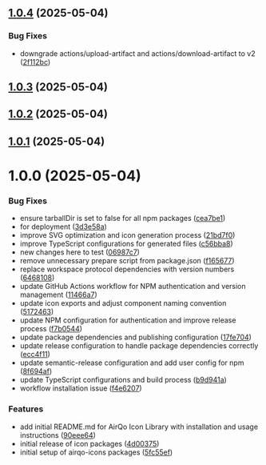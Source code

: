 ## [1.0.4](https://github.com/OchiengPaul442/airqo-icon-library-min/compare/v1.0.3...v1.0.4) (2025-05-04)


### Bug Fixes

* downgrade actions/upload-artifact and actions/download-artifact to v2 ([2f112bc](https://github.com/OchiengPaul442/airqo-icon-library-min/commit/2f112bcc32ae40245b59a521999c266b5b7f927d))

## [1.0.3](https://github.com/OchiengPaul442/airqo-icon-library-min/compare/v1.0.2...v1.0.3) (2025-05-04)

## [1.0.2](https://github.com/OchiengPaul442/airqo-icon-library-min/compare/v1.0.1...v1.0.2) (2025-05-04)

## [1.0.1](https://github.com/OchiengPaul442/airqo-icon-library-min/compare/v1.0.0...v1.0.1) (2025-05-04)

# 1.0.0 (2025-05-04)


### Bug Fixes

* ensure tarballDir is set to false for all npm packages ([cea7be1](https://github.com/OchiengPaul442/airqo-icon-library-min/commit/cea7be10602febd9c9ed53533785d78c66710cc4))
* for deployment ([3d3e58a](https://github.com/OchiengPaul442/airqo-icon-library-min/commit/3d3e58ab614a48013c22dc41a00152919fbada9a))
* improve SVG optimization and icon generation process ([21bd7f0](https://github.com/OchiengPaul442/airqo-icon-library-min/commit/21bd7f0986bf21328ea04ab32a69a0b1bdd40ef3))
* improve TypeScript configurations for generated files ([c56bba8](https://github.com/OchiengPaul442/airqo-icon-library-min/commit/c56bba8d542028d01ca58ac8d8d1da6014db806b))
* new changes here to test ([06987c7](https://github.com/OchiengPaul442/airqo-icon-library-min/commit/06987c721f870ce86c1519ce724a9c4ae8cfab72))
* remove unnecessary prepare script from package.json ([f165677](https://github.com/OchiengPaul442/airqo-icon-library-min/commit/f165677b603519c64f69832199293d91016fd956))
* replace workspace protocol dependencies with version numbers ([6468108](https://github.com/OchiengPaul442/airqo-icon-library-min/commit/646810829d5c8d5ed6f710e453fbde30cd9c21e4))
* update GitHub Actions workflow for NPM authentication and version management ([11466a7](https://github.com/OchiengPaul442/airqo-icon-library-min/commit/11466a7c87346c1f747bd227b147d67a4d40f5c4))
* update icon exports and adjust component naming convention ([5172463](https://github.com/OchiengPaul442/airqo-icon-library-min/commit/5172463c9dea6b40dc583dde3d488b04b9b2d9b3))
* update NPM configuration for authentication and improve release process ([f7b0544](https://github.com/OchiengPaul442/airqo-icon-library-min/commit/f7b0544cee53df748e81266e5d29a5fc308302cb))
* update package dependencies and publishing configuration ([17fe704](https://github.com/OchiengPaul442/airqo-icon-library-min/commit/17fe704ad6be28f6b011cbb0c4a8c0b7de1fde52))
* update release configuration to handle package dependencies correctly ([ecc4f11](https://github.com/OchiengPaul442/airqo-icon-library-min/commit/ecc4f11eac2b4aeffa05ab466b56804991013ae9))
* update semantic-release configuration and add user config for npm ([8f694af](https://github.com/OchiengPaul442/airqo-icon-library-min/commit/8f694af8f69fe85630a5dc84561561881603779a))
* update TypeScript configurations and build process ([b9d941a](https://github.com/OchiengPaul442/airqo-icon-library-min/commit/b9d941abca60aa9a20eaea92404ec43b3a52048f))
* workflow installation issue ([f4e6207](https://github.com/OchiengPaul442/airqo-icon-library-min/commit/f4e62075c09cd21014cca929af29a274a53b4a4b))


### Features

* add initial README.md for AirQo Icon Library with installation and usage instructions ([90eee64](https://github.com/OchiengPaul442/airqo-icon-library-min/commit/90eee647ec0fe7c7608feafa43cec7ec3ef51d01))
* initial release of icon packages ([4d00375](https://github.com/OchiengPaul442/airqo-icon-library-min/commit/4d00375ca4034e22bcc3cd1698fc99ad05abd04d))
* initial setup of airqo-icons packages ([5fc55ef](https://github.com/OchiengPaul442/airqo-icon-library-min/commit/5fc55ef2168d05797d6cfefc57b6a06592aeba77))
